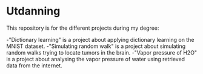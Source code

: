 # Utdanning

This repository is for the different projects during my degree:

-"Dictionary learning" is a project about applying dictionary learning on the MNIST dataset.
-"Simulating random walk" is a project about simulating random walks trying to locate tumors in the brain.
-"Vapor pressure of H2O" is a project about analysing the vapor pressure of water using retrieved data from the internet.
